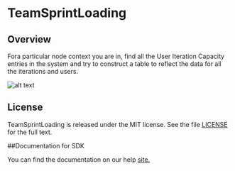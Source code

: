 TeamSprintLoading
=========================

## Overview

Fora particular node context you are in, find all the User Iteration Capacity entries in the system and try to construct a table to reflect the data for all the iterations and users.

![alt text](https://github.com/nikantonelli/TeamLoading2/blob/master/Images/Untitled.jpg)

## License

TeamSprintLoading is released under the MIT license.  See the file [LICENSE](./LICENSE) for the full text.

##Documentation for SDK

You can find the documentation on our help [site.](https://help.rallydev.com/apps/2.1/doc/)
